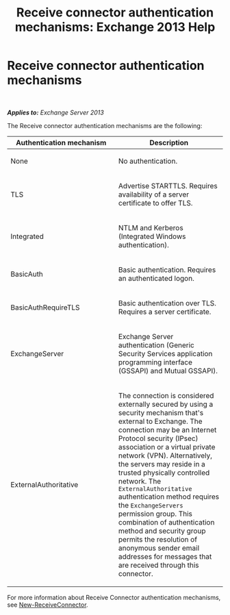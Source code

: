 ﻿---
title: 'Receive connector authentication mechanisms: Exchange 2013 Help'
TOCTitle: Receive connector authentication mechanisms
ms:assetid: 926424e1-83e3-4c4b-b2dd-bf814d81e877
ms:mtpsurl: https://technet.microsoft.com/en-us/library/JJ657472(v=EXCHG.150)
ms:contentKeyID: 49289352
ms.date: 05/13/2016
mtps_version: v=EXCHG.150
---

# Receive connector authentication mechanisms

 

_**Applies to:** Exchange Server 2013_



The Receive connector authentication mechanisms are the following:


<table>
<colgroup>
<col style="width: 50%" />
<col style="width: 50%" />
</colgroup>
<thead>
<tr class="header">
<th>Authentication mechanism</th>
<th>Description</th>
</tr>
</thead>
<tbody>
<tr class="odd">
<td><p>None</p></td>
<td><p>No authentication.</p></td>
</tr>
<tr class="even">
<td><p>TLS</p></td>
<td><p>Advertise STARTTLS. Requires availability of a server certificate to offer TLS.</p></td>
</tr>
<tr class="odd">
<td><p>Integrated</p></td>
<td><p>NTLM and Kerberos (Integrated Windows authentication).</p></td>
</tr>
<tr class="even">
<td><p>BasicAuth</p></td>
<td><p>Basic authentication. Requires an authenticated logon.</p></td>
</tr>
<tr class="odd">
<td><p>BasicAuthRequireTLS</p></td>
<td><p>Basic authentication over TLS. Requires a server certificate.</p></td>
</tr>
<tr class="even">
<td><p>ExchangeServer</p></td>
<td><p>Exchange Server authentication (Generic Security Services application programming interface (GSSAPI) and Mutual GSSAPI).</p></td>
</tr>
<tr class="odd">
<td><p>ExternalAuthoritative</p></td>
<td><p>The connection is considered externally secured by using a security mechanism that's external to Exchange. The connection may be an Internet Protocol security (IPsec) association or a virtual private network (VPN). Alternatively, the servers may reside in a trusted physically controlled network. The <code>ExternalAuthoritative</code> authentication method requires the <code>ExchangeServers</code> permission group. This combination of authentication method and security group permits the resolution of anonymous sender email addresses for messages that are received through this connector.</p></td>
</tr>
</tbody>
</table>


For more information about Receive Connector authentication mechanisms, see [New-ReceiveConnector](https://technet.microsoft.com/en-us/library/bb125139\(v=exchg.150\)).

